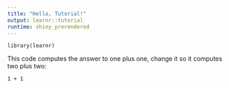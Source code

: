 ```yaml
---
title: "Hello, Tutorial!"
output: learnr::tutorial
runtime: shiny_prerendered
---
```


```{r setup, include=FALSE}
library(learnr)
```

This code computes the answer to one plus one,
change it so it computes two plus two:

```{r addition, exercise=TRUE}
1 + 1
```